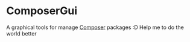 # ComposerGui
A graphical tools for manage [Composer](https://getcomposer.org/) packages :D Help me to do the world better
